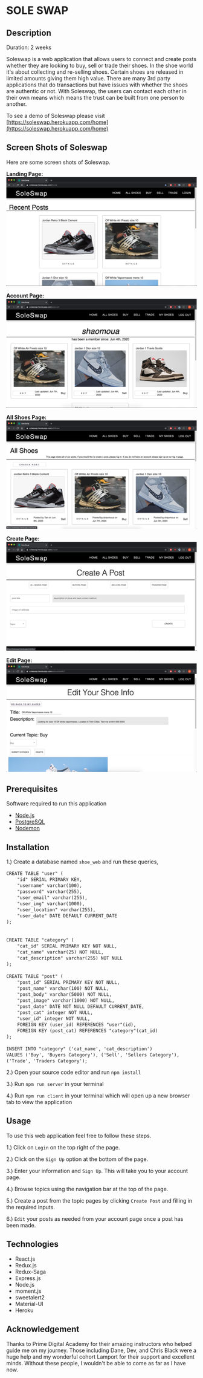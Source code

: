 # SOLE SWAP

## Description

Duration: 2 weeks

Soleswap is a web application that allows users to connect and create posts whether they are looking to buy, sell or trade their shoes. In the shoe world it's about collecting and re-selling shoes. Certain shoes are released in limited amounts giving them high value. There are many 3rd party applications that do transactions but have issues with whether the shoes are authentic or not. With Soleswap, the users can contact each other in their own means which means the trust can be built from one person to another.

To see a demo of Soleswap please visit [https://soleswap.herokuapp.com/home](https://soleswap.herokuapp.com/home)

## Screen Shots of Soleswap
Here are some screen shots of Soleswap.

**Landing Page:**
![Landing Page](./screenshots/home.PNG)

**Account Page:** 
![Account Page](./screenshots/account.PNG)

**All Shoes Page:**
![All Shoes Page](./screenshots/allshoes.PNG)

**Create Page:**
![Create Page](./screenshots/create.PNG)

**Edit Page:**
![Edit Page](./screenshots/edit.PNG)


## Prerequisites 

Software required to run this application

* [Node.js](https://nodejs.org/en/)
* [PostgreSQL](https://www.postgresql.org/)
* [Nodemon](https://nodemon.io/)

## Installation

1.) Create a database named ```shoe_web``` and run these queries,
```
CREATE TABLE "user" (
	"id" SERIAL PRIMARY KEY,
	"username" varchar(100),
	"password" varchar(255),
	"user_email" varchar(255),
	"user_img" varchar(1000),
	"user_location" varchar(255),
	"user_date" DATE DEFAULT CURRENT_DATE
);


CREATE TABLE "category" (
	"cat_id" SERIAL PRIMARY KEY NOT NULL,
	"cat_name" varchar(25) NOT NULL,
	"cat_description" varchar(255) NOT NULL
);

CREATE TABLE "post" (
	"post_id" SERIAL PRIMARY KEY NOT NULL,
	"post_name" varchar(100) NOT NULL,
	"post_body" varchar(5000) NOT NULL,
	"post_image" varchar(1000) NOT NULL,
	"post_date" DATE NOT NULL DEFAULT CURRENT_DATE,
	"post_cat" integer NOT NULL,
	"user_id" integer NOT NULL,
	FOREIGN KEY (user_id) REFERENCES "user"(id),
	FOREIGN KEY (post_cat) REFERENCES "category"(cat_id)
);

INSERT INTO "category" ('cat_name', 'cat_description')
VALUES ('Buy', 'Buyers Category'), ('Sell', 'Sellers Category'), ('Trade', 'Traders Category');
```
2.) Open your source code editor and run ```npm install```

3.) Run ```npm run server``` in your terminal

4.) Run ```npm run client``` in your terminal which will open up a new browser tab to view the application

## Usage

To use this web application feel free to follow these steps.

1.) Click on ```Login``` on the top right of the page.

2.) Click on the ```Sign Up``` option at the bottom of the page.

3.) Enter your information and ```Sign Up```. This will take you to your account page.

4.) Browse topics using the navigation bar at the top of the page.

5.) Create a post from the topic pages by clicking ```Create Post``` and filling in the required inputs.

6.) ```Edit``` your posts as needed from your account page once a post has been made.

## Technologies

* React.js
* Redux.js
* Redux-Saga
* Express.js
* Node.js
* moment.js
* sweetalert2
* Material-UI
* Heroku

## Acknowledgement

Thanks to Prime Digital Academy for their amazing instructors who helped guide me on my journey. Those including Dane, Dev, and Chris Black were a huge help and my wonderful cohort Lamport for their support and excellent minds. Without these people, I wouldn't be able to come as far as I have now.


